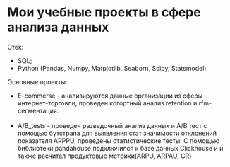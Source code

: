 # Мои учебные проекты в сфере анализа данных
Стек:
  - SQL;
  - Python (Pandas, Numpy, Matplotlib, Seaborn, Scipy, Statsmodel)

  Основные проекты:
  * E-commerse - анализируются данные организации из сферы интернет-торговли, проведен когортный анализ retention и rfm-сегментация.
  <br></br>
   * A/B_tests - проведен разведочный анализ данных и А/B тест с помощью бутстрапа для выявления стат значимости отклонений показателя ARPPU, проведены статистические тесты. С помощью библиотеки pandahouse подключился к базе данных Clickhouse и и также расчитал продуктовые метрики(ARPU, ARPAU, CR)
  <br></br>
